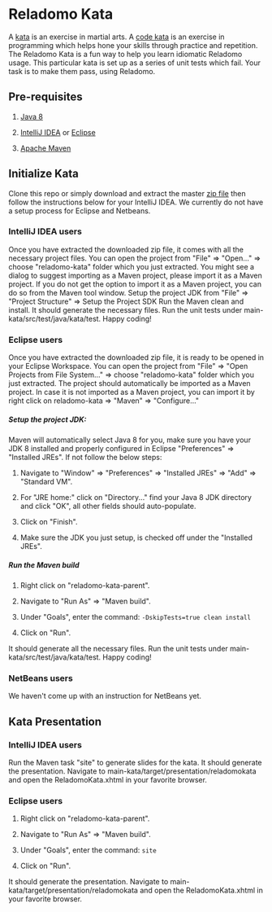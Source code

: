 Reladomo Kata 
=============
A [kata](https://en.wikipedia.org/wiki/Kata) is an exercise in martial arts. 
A [code kata](http://codekata.com/) is an exercise in programming which helps hone your skills through practice and repetition. 
The Reladomo Kata is a fun way to help you learn idiomatic Reladomo usage. 
This particular kata is set up as a series of unit tests which fail. 
Your task is to make them pass, using Reladomo.

Pre-requisites
--------------
1) [Java 8](http://www.oracle.com/technetwork/java/javase/overview/java8-2100321.html)

2) [IntelliJ IDEA](https://www.jetbrains.com/idea/download/) or [Eclipse](https://www.eclipse.org/downloads/)

3) [Apache Maven](https://maven.apache.org/) 

Initialize Kata
---------------
Clone this repo or simply download and extract the master [zip file](https://github.com/goldmansachs/reladomo-kata/archive/master.zip) 
then follow the instructions below for your IntelliJ IDEA. We currently do not have a setup process for Eclipse and Netbeans. 

### IntelliJ IDEA users

Once you have extracted the downloaded zip file, it comes with all the necessary project files. 
You can open the project from "File" => "Open..." => choose "reladomo-kata" folder which you just extracted. 
You might see a dialog to suggest importing as a Maven project, please import it as a Maven project.
If you do not get the option to import it as a Maven project, you can do so from the Maven tool window.
Setup the project JDK from "File" => "Project Structure" => Setup the Project SDK
Run the Maven clean and install. It should generate the necessary files.
Run the unit tests under main-kata/src/test/java/kata/test.
Happy coding!

### Eclipse users

Once you have extracted the downloaded zip file, it is ready to be opened in your Eclipse Workspace. 
You can open the project from "File" => "Open Projects from File System..." => choose "reladomo-kata" folder which you just extracted. 
The project should automatically be imported as a Maven project. In case it is not imported as a Maven project, you can import it by right click on reladomo-kata => "Maven" => "Configure..."

##### Setup the project JDK: 
Maven will automatically select Java 8 for you, make sure you have your JDK 8 installed and properly configured in Eclipse "Preferences" => "Installed JREs".
If not follow the below steps:
 
1) Navigate to "Window" => "Preferences" => "Installed JREs" => "Add" => "Standard VM". 

2) For "JRE home:" click on "Directory..." find your Java 8 JDK directory and click "OK", all other fields should auto-populate. 

3) Click on "Finish".

4) Make sure the JDK you just setup, is checked off under the "Installed JREs".

##### Run the Maven build 
1) Right click on "reladomo-kata-parent".
 
2) Navigate to "Run As" => "Maven build". 

3) Under "Goals", enter the command: `-DskipTests=true clean install`

4) Click on "Run".

It should generate all the necessary files.
Run the unit tests under main-kata/src/test/java/kata/test.
Happy coding!

### NetBeans users
We haven't come up with an instruction for NetBeans yet.

Kata Presentation
-----------------
### IntelliJ IDEA users
Run the Maven task "site" to generate slides for the kata.
It should generate the presentation.
Navigate to main-kata/target/presentation/reladomokata and open the ReladomoKata.xhtml in your favorite browser.

### Eclipse users
1) Right click on "reladomo-kata-parent".

2) Navigate to "Run As" => "Maven build".

3) Under "Goals", enter the command: `site`

4) Click on "Run".

It should generate the presentation.
Navigate to main-kata/target/presentation/reladomokata and open the ReladomoKata.xhtml in your favorite browser.
